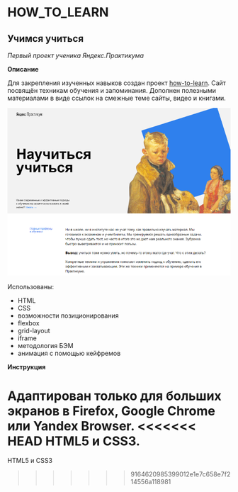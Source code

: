 # HOW_TO_LEARN #
## Учимся учиться ##
*Первый проект ученика Яндекс.Практикума*

**Описание**

Для закрепления изученных навыков создан проект [how-to-learn](https://github.com/masha456/how-to-learn). Сайт посвящён техникам обучения и запоминания. Дополнен полезными материалами в виде ссылок на смежные теме сайты, видео и книгами.

![Image alt](./2022-02-08_18-39-11.png)

Использованы:
 * HTML
 * CSS
 * возможности позиционирования
 * flexbox
 * grid-layout
 * iframe
 * методология БЭМ
 * анимация с помощью кейфремов

**Инструкция**

Адаптирован только для больших экранов в Firefox, Google Chrome или Yandex Browser.
<<<<<<< HEAD
HTML5 и CSS3.
=======
HTML5 и CSS3
>>>>>>> 9164620985399012e1e7c658e7f214556a118981
